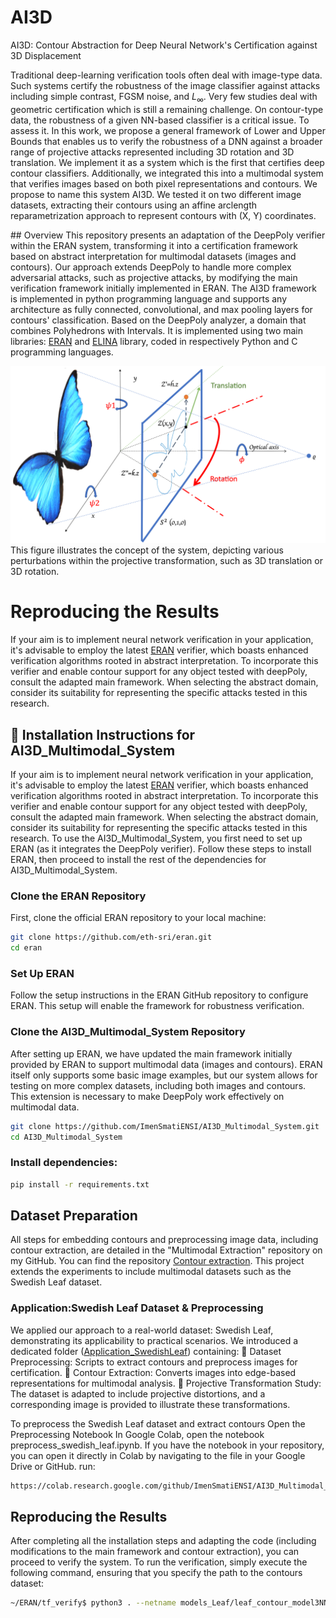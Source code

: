 # AI3D
AI3D: Contour Abstraction for Deep Neural Network's Certification against 3D Displacement

Traditional deep-learning verification tools often deal with image-type data. Such systems certify the robustness of the image classifier against attacks including simple contrast, FGSM noise, and $L_{\infty}$. Very few studies deal with geometric certification which is still a remaining challenge. On contour-type data, the robustness of a given NN-based classifier is a critical issue. To assess it. In this work, we propose a general framework of Lower and Upper Bounds that enables us to verify the robustness of a DNN against a broader range of projective attacks represented including 3D rotation and 3D translation.
We implement it as a system which is the first that certifies deep contour classifiers. Additionally, we integrated this into a multimodal system that verifies images based on both pixel representations and contours. We propose to name this system AI3D. We tested it on two different image datasets, extracting their contours using an affine arclength reparametrization approach to represent contours with (X, Y) coordinates.

## Overview
This repository presents an adaptation of the DeepPoly verifier within the ERAN system, transforming it into a certification framework based on abstract interpretation for multimodal datasets (images and contours). Our approach extends DeepPoly to handle more complex adversarial attacks, such as projective attacks, by modifying the main verification framework initially implemented in ERAN.
The AI3D framework is implemented in python programming language and supports any architecture as fully connected, convolutional, and max pooling layers for contours' classification. 
Based on the DeepPoly analyzer, a domain that combines Polyhedrons with Intervals. It is implemented using two main libraries: [ERAN](https://github.com/eth-sri/eran) and [ELINA](https://github.com/eth-sri/ELINA) library, coded in respectively Python and C programming languages.


![This figure](SL2_butterfly.png)  This figure illustrates the concept of the system, depicting various perturbations within the projective transformation, such as 3D translation or 3D rotation. 



# Reproducing the Results

If your aim is to implement neural network verification in your application, it's advisable to employ the latest [ERAN](https://github.com/eth-sri/eran) verifier, which boasts enhanced verification algorithms rooted in abstract interpretation. To incorporate this verifier and enable contour support for any object tested with deepPoly, consult the adapted main framework. When selecting the abstract domain, consider its suitability for representing the specific attacks tested in this research.

## 🚀 Installation Instructions for AI3D_Multimodal_System
If your aim is to implement neural network verification in your application, it's advisable to employ the latest [ERAN](https://github.com/eth-sri/eran) verifier, which boasts enhanced verification algorithms rooted in abstract interpretation. To incorporate this verifier and enable contour support for any object tested with deepPoly, consult the adapted main framework. When selecting the abstract domain, consider its suitability for representing the specific attacks tested in this research.
To use the AI3D_Multimodal_System, you first need to set up ERAN (as it integrates the DeepPoly verifier). Follow these steps to install ERAN, then proceed to install the rest of the dependencies for AI3D_Multimodal_System.

### Clone the ERAN Repository

First, clone the official ERAN repository to your local machine:
```bash
git clone https://github.com/eth-sri/eran.git
cd eran
```
### Set Up ERAN
Follow the setup instructions in the ERAN GitHub repository to configure ERAN. This setup will enable the framework for robustness verification.

### Clone the AI3D_Multimodal_System Repository 
After setting up ERAN, we have updated the main framework initially provided by ERAN to support multimodal data (images and contours). ERAN itself only supports some basic image examples, but our system allows for testing on more complex datasets, including both images and contours. This extension is necessary to make DeepPoly work effectively on multimodal data.
   ```bash
   git clone https://github.com/ImenSmatiENSI/AI3D_Multimodal_System.git
   cd AI3D_Multimodal_System
```
### Install dependencies:
   ```bash
   pip install -r requirements.txt
```

## Dataset Preparation
All steps for embedding contours and preprocessing image data, including contour extraction, are detailed in the "Multimodal Extraction" repository on my GitHub. You can find the repository [Contour extraction](https://github.com/ImenSmatiENSI/Multimodal_extraction).
This project extends the experiments to include multimodal datasets such as the Swedish Leaf dataset.

### Application:Swedish Leaf Dataset & Preprocessing
We applied our approach to a real-world dataset: Swedish Leaf, demonstrating its applicability to practical scenarios.
We introduced a dedicated folder ([Application_SwedishLeaf](https://github.com/ImenSmatiENSI/AI3D_Multimodal_system/tree/main/SwedishLeaf_Application)) containing:
📌 Dataset Preprocessing: Scripts to extract contours and preprocess images for certification.
📌 Contour Extraction: Converts images into edge-based representations for multimodal analysis.
📌 Projective Transformation Study: The dataset is adapted to include projective distortions, and a corresponding image is provided to illustrate these transformations.

To preprocess the Swedish Leaf dataset and extract contours Open the Preprocessing Notebook
In Google Colab, open the notebook preprocess_swedish_leaf.ipynb. 
If you have the notebook in your repository, you can open it directly in Colab by navigating to the file in your Google Drive or GitHub.
run:
 ```bash
https://colab.research.google.com/github/ImenSmatiENSI/AI3D_Multimodal_system/Application_SwedishLeaf/preprocess_swedish_leaf.ipynb
```

## Reproducing the Results
After completing all the installation steps and adapting the code (including modifications to the main framework and contour extraction), you can proceed to verify the system. To run the verification, simply execute the following command, ensuring that you specify the path to the contours dataset:
 
 ```bash
~/ERAN/tf_verify$ python3 . --netname models_Leaf/leaf_contour_model3NN.pb --domain deeppoly --dataset leafcontours
```

